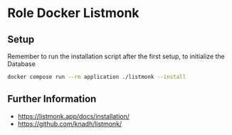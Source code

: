 # Role Docker Listmonk

## Setup 
Remember to run the installation script after the first setup, to initialize the Database

```bash
docker compose run --rm application ./listmonk --install
```

## Further Information
- https://listmonk.app/docs/installation/
- https://github.com/knadh/listmonk/